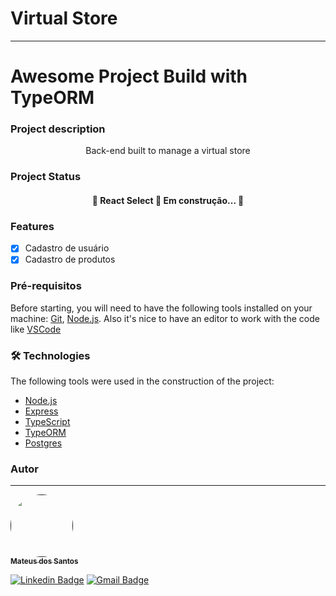 # Virtual Store
---
# Awesome Project Build with TypeORM

### Project description
<p align="center">Back-end built to manage a virtual store</p>

### Project Status
<h4 align="center"> 
	🚧  React Select 🚀 Em construção...  🚧
</h4>

### Features
- [x] Cadastro de usuário
- [x] Cadastro de produtos

### Pré-requisitos
Before starting, you will need to have the following tools installed on your machine: [Git](https://git-scm.com), [Node.js](https://nodejs.org/en/).
Also it's nice to have an editor to work with the code like [VSCode](https://code.visualstudio.com/)

### 🛠 Technologies

The following tools were used in the construction of the project:

- [Node.js](https://nodejs.org/en/)
- [Express](https://expressjs.com/pt-br/)
- [TypeScript](https://www.typescriptlang.org/)
- [TypeORM](https://typeorm.io/#/)
- [Postgres](https://www.postgresql.org/)

### Autor
---

<a href="">
 <img style="border-radius: 50%;" src="https://avatars.githubusercontent.com/u/47755555?s=400&u=c38445d9bd8886642d093308cdad61e4642d4b8a&v=4" width="100px;" alt=""/>
 <br />
 <sub><b>Mateus dos Santos</b></sub>
</a>

[![Linkedin Badge](https://img.shields.io/badge/-Mateus-blue?style=flat-square&logo=Linkedin&logoColor=white&link=https://www.linkedin.com/in/mateus-santos-aa0623196//)](https://www.linkedin.com/in/mateus-santos-aa0623196/) 
[![Gmail Badge](https://img.shields.io/badge/-tgmarinho@gmail.com-c14438?style=flat-square&logo=Gmail&logoColor=white&link=mailto:loiolamateus7@gmail.com)](mailto:loiolamateus7@gmail.com)
